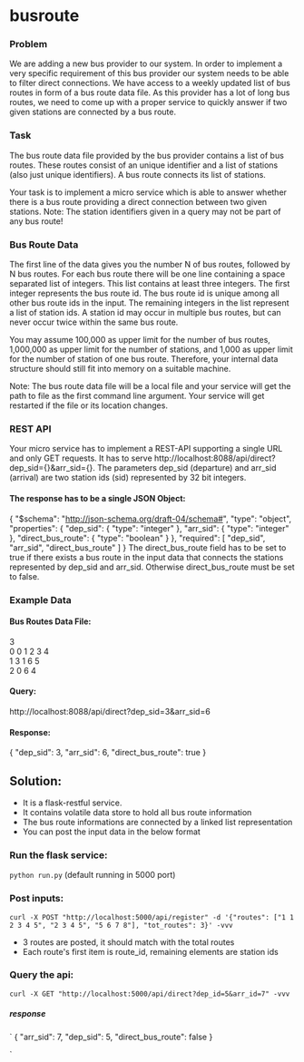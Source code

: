 # busroute

### Problem

We are adding a new bus provider to our system. In order to implement a very specific requirement of this bus provider our system needs to be able to filter direct connections. We have access to a weekly updated list of bus routes in form of a bus route data file. As this provider has a lot of long bus routes, we need to come up with a proper service to quickly answer if two given stations are connected by a bus route.

### Task

The bus route data file provided by the bus provider contains a list of bus routes. These routes consist of an unique identifier and a list of stations (also just unique identifiers). A bus route connects its list of stations.

Your task is to implement a micro service which is able to answer whether there is a bus route providing a direct connection between two given stations. Note: The station identifiers given in a query may not be part of any bus route!

### Bus Route Data

The first line of the data gives you the number N of bus routes, followed by N bus routes. For each bus route there will be one line containing a space separated list of integers. This list contains at least three integers. The first integer represents the bus route id. The bus route id is unique among all other bus route ids in the input. The remaining integers in the list represent a list of station ids. A station id may occur in multiple bus routes, but can never occur twice within the same bus route.

You may assume 100,000 as upper limit for the number of bus routes, 1,000,000 as upper limit for the number of stations, and 1,000 as upper limit for the number of station of one bus route. Therefore, your internal data structure should still fit into memory on a suitable machine.

Note: The bus route data file will be a local file and your service will get the path to file as the first command line argument. Your service will get restarted if the file or its location changes.

### REST API

Your micro service has to implement a REST-API supporting a single URL and only GET requests. It has to serve http://localhost:8088/api/direct?dep_sid={}&arr_sid={}. The parameters dep_sid (departure) and arr_sid (arrival) are two station ids (sid) represented by 32 bit integers.

#### The response has to be a single JSON Object:

{
  "$schema": "http://json-schema.org/draft-04/schema#",
  "type": "object",
  "properties": {
    "dep_sid": {
      "type": "integer"
    },
    "arr_sid": {
      "type": "integer"
    },
    "direct_bus_route": {
      "type": "boolean"
    }
  },
  "required": [
    "dep_sid",
    "arr_sid",
    "direct_bus_route"
  ]
}
The direct_bus_route field has to be set to true if there exists a bus route in the input data that connects the stations represented by dep_sid and arr_sid. Otherwise direct_bus_route must be set to false.

### Example Data

#### Bus Routes Data File:

3    
0 0 1 2 3 4    
1 3 1 6 5     
2 0 6 4      

#### Query:

http://localhost:8088/api/direct?dep_sid=3&arr_sid=6
#### Response:

{
    "dep_sid": 3,
    "arr_sid": 6,
    "direct_bus_route": true
}

## Solution:

-  It is a flask-restful service.
-  It contains volatile data store to hold all bus route information
-  The bus route informations are connected by a linked list representation
-  You can post the input data in the below format

### Run the flask service:

`python run.py` (default running in 5000 port)

### Post inputs:
`
curl -X POST "http://localhost:5000/api/register" -d '{"routes": ["1 1 2 3 4 5", "2 3 4 5", "5 6 7 8"], "tot_routes": 3}' -vvv
`
 - 3 routes are posted, it should match with the total routes 
 - Each route's first item is route_id, remaining elements are station ids

### Query the api:

`
curl -X GET "http://localhost:5000/api/direct?dep_id=5&arr_id=7" -vvv
`

##### response

`
{
    "arr_sid": 7, 
    "dep_sid": 5, 
    "direct_bus_route": false
}

`

